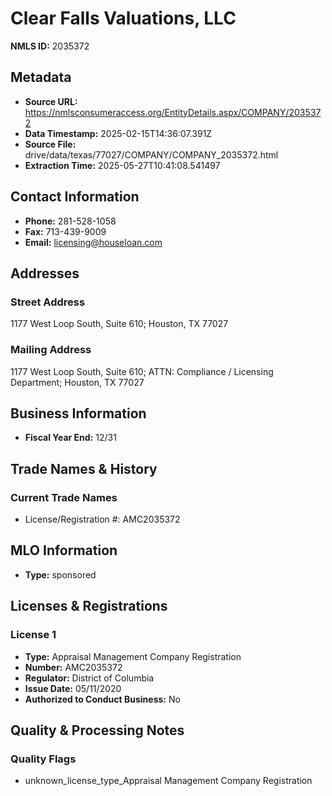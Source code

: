 # Clear Falls Valuations, LLC

**NMLS ID:** 2035372

## Metadata
- **Source URL:** https://nmlsconsumeraccess.org/EntityDetails.aspx/COMPANY/2035372
- **Data Timestamp:** 2025-02-15T14:36:07.391Z
- **Source File:** drive/data/texas/77027/COMPANY/COMPANY_2035372.html
- **Extraction Time:** 2025-05-27T10:41:08.541497

## Contact Information
- **Phone:** 281-528-1058
- **Fax:** 713-439-9009
- **Email:** licensing@houseloan.com

## Addresses
### Street Address
1177 West Loop South, Suite 610; Houston, TX 77027

### Mailing Address
1177 West Loop South, Suite 610; ATTN: Compliance / Licensing Department; Houston, TX 77027

## Business Information
- **Fiscal Year End:** 12/31

## Trade Names & History
### Current Trade Names
- License/Registration #: AMC2035372

## MLO Information
- **Type:** sponsored

## Licenses & Registrations

### License 1
- **Type:** Appraisal Management Company Registration
- **Number:** AMC2035372
- **Regulator:** District of Columbia
- **Issue Date:** 05/11/2020
- **Authorized to Conduct Business:** No

## Quality & Processing Notes
### Quality Flags
- unknown_license_type_Appraisal Management Company Registration
